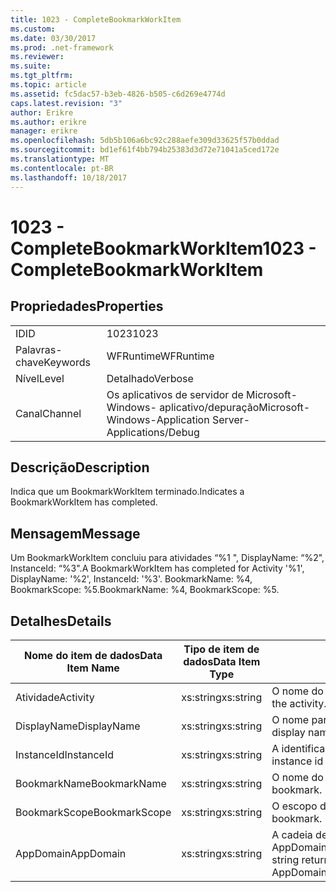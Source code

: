 ```yaml
---
title: 1023 - CompleteBookmarkWorkItem
ms.custom: 
ms.date: 03/30/2017
ms.prod: .net-framework
ms.reviewer: 
ms.suite: 
ms.tgt_pltfrm: 
ms.topic: article
ms.assetid: fc5dac57-b3eb-4826-b505-c6d269e4774d
caps.latest.revision: "3"
author: Erikre
ms.author: erikre
manager: erikre
ms.openlocfilehash: 5db5b106a6bc92c288aefe309d33625f57b0ddad
ms.sourcegitcommit: bd1ef61f4bb794b25383d3d72e71041a5ced172e
ms.translationtype: MT
ms.contentlocale: pt-BR
ms.lasthandoff: 10/18/2017
---
```

# <a name="1023---completebookmarkworkitem"></a><span data-ttu-id="8e0f0-102">1023 - CompleteBookmarkWorkItem</span><span class="sxs-lookup"><span data-stu-id="8e0f0-102">1023 - CompleteBookmarkWorkItem</span></span>
## <a name="properties"></a><span data-ttu-id="8e0f0-103">Propriedades</span><span class="sxs-lookup"><span data-stu-id="8e0f0-103">Properties</span></span>  
  
|||  
|-|-|  
|<span data-ttu-id="8e0f0-104">ID</span><span class="sxs-lookup"><span data-stu-id="8e0f0-104">ID</span></span>|<span data-ttu-id="8e0f0-105">1023</span><span class="sxs-lookup"><span data-stu-id="8e0f0-105">1023</span></span>|  
|<span data-ttu-id="8e0f0-106">Palavras-chave</span><span class="sxs-lookup"><span data-stu-id="8e0f0-106">Keywords</span></span>|<span data-ttu-id="8e0f0-107">WFRuntime</span><span class="sxs-lookup"><span data-stu-id="8e0f0-107">WFRuntime</span></span>|  
|<span data-ttu-id="8e0f0-108">Nível</span><span class="sxs-lookup"><span data-stu-id="8e0f0-108">Level</span></span>|<span data-ttu-id="8e0f0-109">Detalhado</span><span class="sxs-lookup"><span data-stu-id="8e0f0-109">Verbose</span></span>|  
|<span data-ttu-id="8e0f0-110">Canal</span><span class="sxs-lookup"><span data-stu-id="8e0f0-110">Channel</span></span>|<span data-ttu-id="8e0f0-111">Os aplicativos de servidor de Microsoft-Windows- aplicativo/depuração</span><span class="sxs-lookup"><span data-stu-id="8e0f0-111">Microsoft-Windows-Application Server-Applications/Debug</span></span>|  
  
## <a name="description"></a><span data-ttu-id="8e0f0-112">Descrição</span><span class="sxs-lookup"><span data-stu-id="8e0f0-112">Description</span></span>  
 <span data-ttu-id="8e0f0-113">Indica que um BookmarkWorkItem terminado.</span><span class="sxs-lookup"><span data-stu-id="8e0f0-113">Indicates a BookmarkWorkItem has completed.</span></span>  
  
## <a name="message"></a><span data-ttu-id="8e0f0-114">Mensagem</span><span class="sxs-lookup"><span data-stu-id="8e0f0-114">Message</span></span>  
 <span data-ttu-id="8e0f0-115">Um BookmarkWorkItem concluiu para atividades “%1 ", DisplayName: “%2", InstanceId: “%3".</span><span class="sxs-lookup"><span data-stu-id="8e0f0-115">A BookmarkWorkItem has completed for Activity '%1', DisplayName: '%2', InstanceId: '%3'.</span></span> <span data-ttu-id="8e0f0-116">BookmarkName: %4, BookmarkScope: %5.</span><span class="sxs-lookup"><span data-stu-id="8e0f0-116">BookmarkName: %4, BookmarkScope: %5.</span></span>  
  
## <a name="details"></a><span data-ttu-id="8e0f0-117">Detalhes</span><span class="sxs-lookup"><span data-stu-id="8e0f0-117">Details</span></span>  
  
|<span data-ttu-id="8e0f0-118">Nome do item de dados</span><span class="sxs-lookup"><span data-stu-id="8e0f0-118">Data Item Name</span></span>|<span data-ttu-id="8e0f0-119">Tipo de item de dados</span><span class="sxs-lookup"><span data-stu-id="8e0f0-119">Data Item Type</span></span>|<span data-ttu-id="8e0f0-120">Descrição</span><span class="sxs-lookup"><span data-stu-id="8e0f0-120">Description</span></span>|  
|--------------------|--------------------|-----------------|  
|<span data-ttu-id="8e0f0-121">Atividade</span><span class="sxs-lookup"><span data-stu-id="8e0f0-121">Activity</span></span>|<span data-ttu-id="8e0f0-122">xs:string</span><span class="sxs-lookup"><span data-stu-id="8e0f0-122">xs:string</span></span>|<span data-ttu-id="8e0f0-123">O nome do tipo de atividade.</span><span class="sxs-lookup"><span data-stu-id="8e0f0-123">The type name of the activity.</span></span>|  
|<span data-ttu-id="8e0f0-124">DisplayName</span><span class="sxs-lookup"><span data-stu-id="8e0f0-124">DisplayName</span></span>|<span data-ttu-id="8e0f0-125">xs:string</span><span class="sxs-lookup"><span data-stu-id="8e0f0-125">xs:string</span></span>|<span data-ttu-id="8e0f0-126">O nome para exibição de atividade.</span><span class="sxs-lookup"><span data-stu-id="8e0f0-126">The display name of the activity.</span></span>|  
|<span data-ttu-id="8e0f0-127">InstanceId</span><span class="sxs-lookup"><span data-stu-id="8e0f0-127">InstanceId</span></span>|<span data-ttu-id="8e0f0-128">xs:string</span><span class="sxs-lookup"><span data-stu-id="8e0f0-128">xs:string</span></span>|<span data-ttu-id="8e0f0-129">A identificação de instância de atividade.</span><span class="sxs-lookup"><span data-stu-id="8e0f0-129">The instance id of the activity.</span></span>|  
|<span data-ttu-id="8e0f0-130">BookmarkName</span><span class="sxs-lookup"><span data-stu-id="8e0f0-130">BookmarkName</span></span>|<span data-ttu-id="8e0f0-131">xs:string</span><span class="sxs-lookup"><span data-stu-id="8e0f0-131">xs:string</span></span>|<span data-ttu-id="8e0f0-132">O nome do indicador.</span><span class="sxs-lookup"><span data-stu-id="8e0f0-132">The name of the bookmark.</span></span>|  
|<span data-ttu-id="8e0f0-133">BookmarkScope</span><span class="sxs-lookup"><span data-stu-id="8e0f0-133">BookmarkScope</span></span>|<span data-ttu-id="8e0f0-134">xs:string</span><span class="sxs-lookup"><span data-stu-id="8e0f0-134">xs:string</span></span>|<span data-ttu-id="8e0f0-135">O escopo do indexador.</span><span class="sxs-lookup"><span data-stu-id="8e0f0-135">The scope of the bookmark.</span></span>|  
|<span data-ttu-id="8e0f0-136">AppDomain</span><span class="sxs-lookup"><span data-stu-id="8e0f0-136">AppDomain</span></span>|<span data-ttu-id="8e0f0-137">xs:string</span><span class="sxs-lookup"><span data-stu-id="8e0f0-137">xs:string</span></span>|<span data-ttu-id="8e0f0-138">A cadeia de caracteres retornada por AppDomain.CurrentDomain.FriendlyName.</span><span class="sxs-lookup"><span data-stu-id="8e0f0-138">The string returned by AppDomain.CurrentDomain.FriendlyName.</span></span>|
